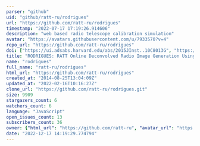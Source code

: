 ```yaml
---
parser: "github"
uid: "github/ratt-ru/rodrigues"
url: "https://github.com/ratt-ru/rodrigues"
timestamp: "2022-07-17 17:19:26.914606"
description: "web based radio telescope calibration simulation"
avatar: "https://avatars.githubusercontent.com/u/7933570?v=4"
repo_url: "https://github.com/ratt-ru/rodrigues"
doi: ["https://ui.adsabs.harvard.edu/abs/2015JInst..10C8013G", "https://ui.adsabs.harvard.edu/abs/2017ascl.soft12009M/abstract"]
title: "RODRIGUES: RATT Online Deconvolved Radio Image Generation Using Esoteric Software"
name: "rodrigues"
full_name: "ratt-ru/rodrigues"
html_url: "https://github.com/ratt-ru/rodrigues"
created_at: "2014-08-25T13:04:09Z"
updated_at: "2022-02-16T10:16:27Z"
clone_url: "https://github.com/ratt-ru/rodrigues.git"
size: 9909
stargazers_count: 6
watchers_count: 6
language: "JavaScript"
open_issues_count: 13
subscribers_count: 36
owner: {"html_url": "https://github.com/ratt-ru", "avatar_url": "https://avatars.githubusercontent.com/u/7933570?v=4", "login": "ratt-ru", "type": "Organization"}
date: "2022-12-17 14:19:29.774794"
---
```

